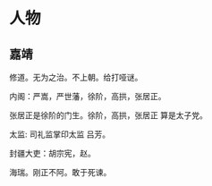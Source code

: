 # 人物

## 嘉靖
修道。无为之治。不上朝。给打哑谜。

内阁：严嵩，严世藩，徐阶，高拱，张居正。

张居正是徐阶的门生。徐阶，高拱，张居正 算是太子党。


太监: 司礼监掌印太监 吕芳。

封疆大吏：胡宗宪，赵。

海瑞。刚正不阿。敢于死谏。